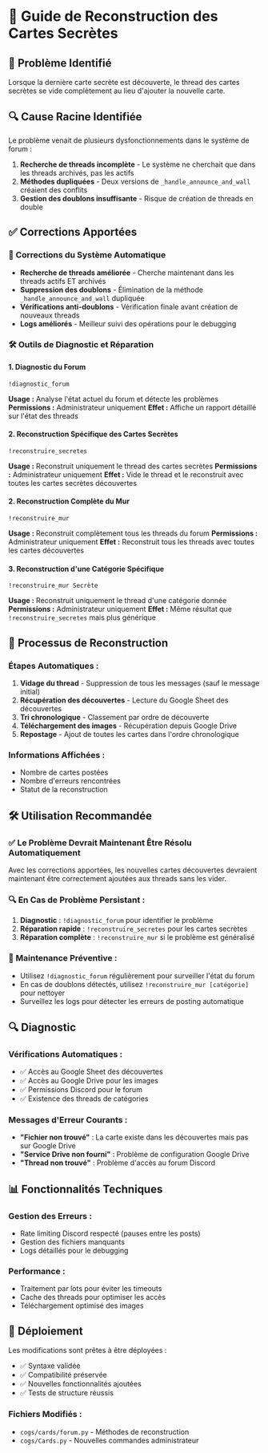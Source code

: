 # 🔧 Guide de Reconstruction des Cartes Secrètes

## 🚨 Problème Identifié
Lorsque la dernière carte secrète est découverte, le thread des cartes secrètes se vide complètement au lieu d'ajouter la nouvelle carte.

## 🔍 Cause Racine Identifiée
Le problème venait de plusieurs dysfonctionnements dans le système de forum :

1. **Recherche de threads incomplète** - Le système ne cherchait que dans les threads archivés, pas les actifs
2. **Méthodes dupliquées** - Deux versions de `_handle_announce_and_wall` créaient des conflits
3. **Gestion des doublons insuffisante** - Risque de création de threads en double

## ✅ Corrections Apportées

### 🔧 Corrections du Système Automatique
- **Recherche de threads améliorée** - Cherche maintenant dans les threads actifs ET archivés
- **Suppression des doublons** - Élimination de la méthode `_handle_announce_and_wall` dupliquée
- **Vérifications anti-doublons** - Vérification finale avant création de nouveaux threads
- **Logs améliorés** - Meilleur suivi des opérations pour le debugging

### 🛠️ Outils de Diagnostic et Réparation

#### 1. Diagnostic du Forum
```
!diagnostic_forum
```
**Usage :** Analyse l'état actuel du forum et détecte les problèmes
**Permissions :** Administrateur uniquement
**Effet :** Affiche un rapport détaillé sur l'état des threads

#### 2. Reconstruction Spécifique des Cartes Secrètes
```
!reconstruire_secretes
```
**Usage :** Reconstruit uniquement le thread des cartes secrètes
**Permissions :** Administrateur uniquement
**Effet :** Vide le thread et le reconstruit avec toutes les cartes secrètes découvertes

#### 2. Reconstruction Complète du Mur
```
!reconstruire_mur
```
**Usage :** Reconstruit complètement tous les threads du forum
**Permissions :** Administrateur uniquement
**Effet :** Reconstruit tous les threads avec toutes les cartes découvertes

#### 3. Reconstruction d'une Catégorie Spécifique
```
!reconstruire_mur Secrète
```
**Usage :** Reconstruit uniquement le thread d'une catégorie donnée
**Permissions :** Administrateur uniquement
**Effet :** Même résultat que `!reconstruire_secretes` mais plus générique

## 🔄 Processus de Reconstruction

### Étapes Automatiques :
1. **Vidage du thread** - Suppression de tous les messages (sauf le message initial)
2. **Récupération des découvertes** - Lecture du Google Sheet des découvertes
3. **Tri chronologique** - Classement par ordre de découverte
4. **Téléchargement des images** - Récupération depuis Google Drive
5. **Repostage** - Ajout de toutes les cartes dans l'ordre chronologique

### Informations Affichées :
- Nombre de cartes postées
- Nombre d'erreurs rencontrées
- Statut de la reconstruction

## 🛠️ Utilisation Recommandée

### ✅ Le Problème Devrait Maintenant Être Résolu Automatiquement
Avec les corrections apportées, les nouvelles cartes découvertes devraient maintenant être correctement ajoutées aux threads sans les vider.

### 🔍 En Cas de Problème Persistant :
1. **Diagnostic** : `!diagnostic_forum` pour identifier le problème
2. **Réparation rapide** : `!reconstruire_secretes` pour les cartes secrètes
3. **Réparation complète** : `!reconstruire_mur` si le problème est généralisé

### 🔧 Maintenance Préventive :
- Utilisez `!diagnostic_forum` régulièrement pour surveiller l'état du forum
- En cas de doublons détectés, utilisez `!reconstruire_mur [catégorie]` pour nettoyer
- Surveillez les logs pour détecter les erreurs de posting automatique

## 🔍 Diagnostic

### Vérifications Automatiques :
- ✅ Accès au Google Sheet des découvertes
- ✅ Accès au Google Drive pour les images
- ✅ Permissions Discord pour le forum
- ✅ Existence des threads de catégories

### Messages d'Erreur Courants :
- **"Fichier non trouvé"** : La carte existe dans les découvertes mais pas sur Google Drive
- **"Service Drive non fourni"** : Problème de configuration Google Drive
- **"Thread non trouvé"** : Problème d'accès au forum Discord

## 📊 Fonctionnalités Techniques

### Gestion des Erreurs :
- Rate limiting Discord respecté (pauses entre les posts)
- Gestion des fichiers manquants
- Logs détaillés pour le debugging

### Performance :
- Traitement par lots pour éviter les timeouts
- Cache des threads pour optimiser les accès
- Téléchargement optimisé des images

## 🚀 Déploiement

Les modifications sont prêtes à être déployées :
- ✅ Syntaxe validée
- ✅ Compatibilité préservée
- ✅ Nouvelles fonctionnalités ajoutées
- ✅ Tests de structure réussis

### Fichiers Modifiés :
- `cogs/cards/forum.py` - Méthodes de reconstruction
- `cogs/Cards.py` - Nouvelles commandes administrateur

